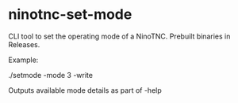 # ninotnc-set-mode

CLI tool to set the operating mode of a NinoTNC. Prebuilt binaries in Releases.

Example:

./setmode -mode 3 -write

Outputs available mode details as part of -help
